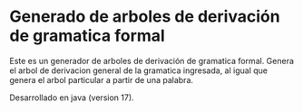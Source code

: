 # Generado de arboles de derivación de gramatica formal

Este es un generador de arboles de derivación de gramatica formal.
Genera el arbol de derivacion general de la gramatica ingresada, 
al igual que genera el arbol particular a partir de una palabra.

Desarrollado en java (version 17).


